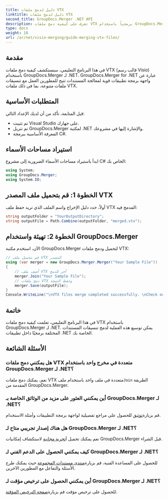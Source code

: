 ```yaml
---
title: دليل لدمج ملفات VTX
linktitle: دليل لدمج ملفات VTX
second_title: GroupDocs.Merger .NET API
description: تعرف على كيفية دمج ملفات VTX برمجياً باستخدام GroupDocs.Merger لـ .NET. دليل خطوة بخطوة مع أمثلة التعليمات البرمجية.
type: docs
weight: 18
url: /ar/net/visio-merging/guide-merging-vtx-files/
---
```

## مقدمة
في هذا البرنامج التعليمي، سنستكشف كيفية دمج ملفات VTX (قالب رسم Visio) باستخدام GroupDocs.Merger لـ .NET. GroupDocs.Merger for .NET عبارة عن واجهة برمجة تطبيقات قوية لمعالجة المستندات تتيح للمطورين العمل مع تنسيقات ملفات متنوعة، بما في ذلك ملفات VTX.
## المتطلبات الأساسية
قبل المتابعة، تأكد من أن لديك الإعداد التالي:
- تم تثبيت Visual Studio على جهازك.
- تم تنزيل GroupDocs.Merger لمكتبة .NET والإشارة إليها في مشروعك.
- المعرفة الأساسية ببرمجة C#.

## استيراد مساحات الأسماء
ابدأ باستيراد مساحات الأسماء الضرورية إلى مشروع C# الخاص بك:
```csharp
using System; 
using GroupDocs.Merger;
using System.IO;
```
## الخطوة 1: قم بتحميل ملف المصدر VTX
أولاً، حدد دليل الإخراج واسم الملف الذي تريد حفظ ملف VTX المدمج فيه:
```csharp
string outputFolder = "YourOutputDirectory";
string outputFile = Path.Combine(outputFolder, "merged.vtx");
```
## الخطوة 2: تهيئة واستخدام GroupDocs.Merger
الآن، استخدم مكتبة GroupDocs.Merger لتحميل ودمج ملفات VTX:
```csharp
// قم بتحميل ملف VTX المصدر
using (var merger = new GroupDocs.Merger.Merger("Your Sample File"))
{
    // أضف ملف VTX آخر للدمج
    merger.Join("Your Sample File");
    // دمج ملفات VTX وحفظ النتيجة
    merger.Save(outputFile);
}
Console.WriteLine("\nVTX files merge completed successfully. \nCheck output in {0}", outputFolder);
```

## خاتمة
في هذا البرنامج التعليمي، تعلمت كيفية دمج ملفات VTX باستخدام GroupDocs.Merger لـ .NET. يمكن توسيع هذه العملية لدمج تنسيقات المستندات المختلفة برمجيًا داخل تطبيقات .NET الخاصة بك.

## الأسئلة الشائعة
### هل يمكنني دمج ملفات VTX متعددة في مخرج واحد باستخدام GroupDocs.Merger لـ .NET؟
 نعم، يمكنك دمج ملفات VTX متعددة في ملف واحد باستخدام ملف`Join` الطريقة المقدمة من GroupDocs.Merger.
### أين يمكنني العثور على مزيد من الوثائق الخاصة بـ GroupDocs.Merger لـ .NET؟
 قم بزيارة[توثيق](https://reference.groupdocs.com/merger/net/) للحصول على مراجع تفصيلية لواجهة برمجة التطبيقات وأمثلة الاستخدام.
### هل هناك إصدار تجريبي متاح لـ GroupDocs.Merger لـ .NET؟
 نعم يمكنك تحميل أ[تجربة مجانية](https://releases.groupdocs.com/) لاستكشاف إمكانيات GroupDocs.Merger قبل الشراء.
### كيف يمكنني الحصول على الدعم الفني لـ GroupDocs.Merger لـ .NET؟
 للحصول على المساعدة الفنية، قم بزيارة[منتدى مستندات المجموعة](https://forum.groupdocs.com/c/merger/32) حيث يمكنك طرح الأسئلة والتفاعل مع المطورين الآخرين.
### أين يمكنني الحصول على ترخيص مؤقت لـ GroupDocs.Merger لـ .NET؟
 للحصول على ترخيص مؤقت قم بزيارة[صفحة الترخيص المؤقتة](https://purchase.groupdocs.com/temporary-license/).